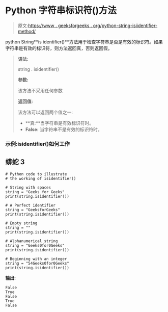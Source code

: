 # Python 字符串标识符()方法

> 原文:[https://www . geeksforgeeks . org/python-string-isiidentifier-method/](https://www.geeksforgeeks.org/python-string-isidentifier-method/)

python String**is identifier()**方法用于检查字符串是否是有效的标识符。如果字符串是有效的标识符，则方法返回真，否则返回假。

> **语法:**
> 
> string . isidentifier()
> 
> **参数:**
> 
> 该方法不采用任何参数
> 
> **返回值:**
> 
> 该方法可以返回两个值之一:
> 
> *   **真:**当字符串是有效标识符时。
> *   **False:** 当字符串不是有效的标识符时。

### 示例:isidentifier()如何工作

## 蟒蛇 3

```
# Python code to illustrate 
# the working of isidentifier()

# String with spaces
string = "Geeks for Geeks"
print(string.isidentifier())

# A Perfect identifier
string = "GeeksforGeeks"
print(string.isidentifier())

# Empty string
string = ""
print(string.isidentifier())

# Alphanumerical string
string = "Geeks0for0Geeks"
print(string.isidentifier())

# Beginning with an integer
string = "54Geeks0for0Geeks"
print(string.isidentifier())
```

**输出:**

```
False
True
False
True
False
```